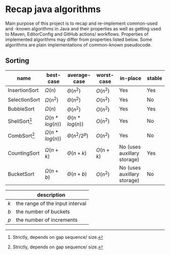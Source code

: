 # Recap java algorithms

Main purpose of this project is to recap and re-implement common-used and -known algorithms in Java and their properties as well as getting used to Maven, EditorConfig and GitHub actions/ workflows. Properties of implemented algorithms may differ from properties listed below. Some algorithms are plain implementations of common-known pseudocode.

## Sorting

| name          | best-case            | average-case         | worst-case | in-place                    | stable |
| ------------- | -------------------- | -------------------- | ---------- | --------------------------- | ------ |
| InsertionSort | $\Omega(n)$          | $\Theta(n^2)$        | $O(n^2)$   | Yes                         | Yes    |
| SelectionSort | $\Omega(n^2)$        | $\Theta(n^2)$        | $O(n^2)$   | Yes                         | No     |
| BubbleSort    | $\Omega(n)$          | $\Theta(n^2)$        | $O(n^2)$   | Yes                         | Yes    |
| ShellSort[^1] | $\Omega(n * log(n))$ | $\Theta(n * log(n))$ | $O(n^2)$   | Yes                         | No     |
| CombSort[^1]  | $\Omega(n * log(n))$ | $\Theta(n^2/2^p)$    | $O(n^2)$   | Yes                         | No     |
| CountingSort  | $\Omega(n+k)$        | $\Theta(n+k)$        | $O(n+k)$   | No (uses auxillary storage) | Yes    |
| BucketSort    | $\Omega(n+b)$        | $\Theta(n+b)$        | $O(n^2)$   | No (uses auxillary storage) | No     |

|     | description                     |
| --- | ------------------------------- |
| $k$ | the range of the input interval |
| $b$ | the number of buckets           |
| $p$ | the number of increments        |

[^1]: Strictly, depends on gap sequence/ size.
